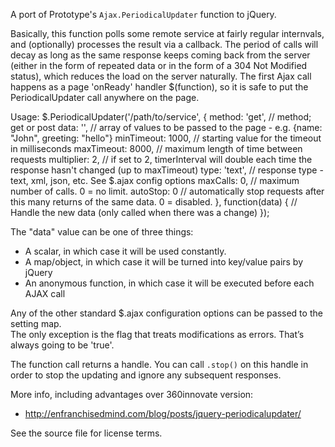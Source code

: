 A port of Prototype's `Ajax.PeriodicalUpdater` function to jQuery.

Basically, this function polls some remote service at fairly regular internvals,
and (optionally) processes the result via a callback.  The period of calls will
decay as long as the same response keeps coming back from the server (either in
the form of repeated data or in the form of a 304 Not Modified status), which
reduces the load on the server naturally.   The first Ajax call happens as a page
'onReady' handler $(function), so it is safe to put the PeriodicalUpdater call
anywhere on the page.

Usage:
    $.PeriodicalUpdater('/path/to/service', {
        method: 'get',          // method; get or post
	      data: '', 		          // array of values to be passed to the page - e.g. {name: "John", greeting: "hello"}
	      minTimeout: 1000,       // starting value for the timeout in milliseconds
	      maxTimeout: 8000,       // maximum length of time between requests
	      multiplier: 2,          // if set to 2, timerInterval will double each time the response hasn't changed (up to maxTimeout)
	      type: 'text',           // response type - text, xml, json, etc.  See $.ajax config options
        maxCalls: 0,            // maximum number of calls. 0 = no limit.
        autoStop: 0             // automatically stop requests after this many returns of the same data. 0 = disabled.
    }, function(data) {
	      // Handle the new data (only called when there was a change)
    });

The "data" value can be one of three things:

* A scalar, in which case it will be used constantly.
* A map/object, in which case it will be turned into key/value pairs by jQuery
* An anonymous function, in which case it will be executed before each AJAX call

Any of the other standard $.ajax configuration options can be passed to the setting map.  
The only exception is the flag that treats modifications as errors. That’s always
going to be 'true'.

The function call returns a handle.  You can call `.stop()` on this handle in order to stop
the updating and ignore any subsequent responses.

More info, including advantages over 360innovate version:

* http://enfranchisedmind.com/blog/posts/jquery-periodicalupdater/

See the source file for license terms.
